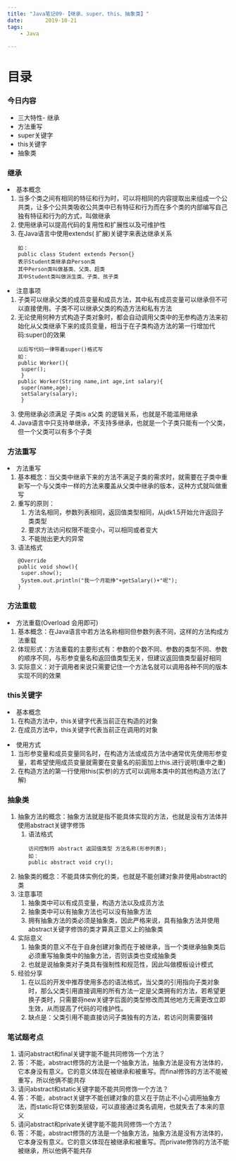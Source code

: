 ```yaml
---
title: "Java笔记09-【继承、super、this、抽象类】"
date:       2019-10-21
tags:
	- Java
	
---
```







# 目录
### 今日内容 
- 三大特性- 继承 
- 方法重写
- super关键字
- this关键字
- 抽象类

### 继承
  <li>基本概念
    <ol>
      <li>当多个类之间有相同的特征和行为时，可以将相同的内容提取出来组成一个公共类，让多个公共类吸收公共类中已有特征和行为而在多个类的内部编写自己独有特征和行为的方式，叫做继承</li>
      <li>使用继承可以提高代码的复用性和扩展性以及可维护性</li>
      <li>在Java语言中使用extends(
 扩展)关键字来表达继承关系
        <div class="language-java highlighter-rouge"><div class="highlight"><pre class="highlight"><code><span class="err">如：</span>
<span class="kd">public</span> <span class="kd">class</span> <span class="nc">Student</span> <span class="kd">extends</span> <span class="nc">Person</span><span class="o">{}</span>
<span class="err">表示</span><span class="n">Student</span><span class="err">类继承自</span><span class="n">Person</span><span class="err">类</span>
<span class="err">其中</span><span class="n">Person</span><span class="err">类叫做基类、父类、超类</span>
<span class="err">其中</span><span class="n">Student</span><span class="err">类叫做派生类、子类、孩子类</span>
</code></pre></div>        </div>
      </li>
    </ol>
  </li>
  <li>注意事项
    <ol>
      <li>子类可以继承父类的成员变量和成员方法，其中私有成员变量可以继承但不可以直接使用。子类不可以继承父类的构造方法和私有方法</li>
      <li>无论使用何种方式构造子类对象时，都会自动调用父类中的无参构造方法来初始化从父类继承下来的成员变量，相当于在子类构造方法的第一行增加代码:super()的效果
        <div class="language-java highlighter-rouge"><div class="highlight"><pre class="highlight"><code><span class="err">以后写代码一律带着</span><span class="kd">super</span><span class="o">()</span><span class="err">格式写</span>
<span class="err">如：</span>
<span class="kd">public</span> <span class="nf">Worker</span><span class="o">(){</span>
 <span class="kd">super</span><span class="o">();</span>
 <span class="o">}</span>
<span class="kd">public</span> <span class="nf">Worker</span><span class="o">(</span><span class="nc">String</span> <span class="n">name</span><span class="o">,</span><span class="kt">int</span> <span class="n">age</span><span class="o">,</span><span class="kt">int</span> <span class="n">salary</span><span class="o">){</span>
 <span class="kd">super</span><span class="o">(</span><span class="n">name</span><span class="o">,</span><span class="n">age</span><span class="o">);</span>
 <span class="n">setSalary</span><span class="o">(</span><span class="n">salary</span><span class="o">);</span>
 <span class="o">}</span>  
</code></pre></div>        </div>
      </li>
      <li>使用继承必须满足 子类is a父类 的逻辑关系，也就是不能滥用继承</li>
      <li>Java语言中只支持单继承，不支持多继承，也就是一个子类只能有一个父类，但一个父类可以有多个子类</li>
    </ol>
  </li>
  
  

### 方法重写

  <li>方法重写
    <ol>
      <li>基本概念：当父类中继承下来的方法不满足子类的需求时，就需要在子类中重新写一个与父类中一样的方法来覆盖从父类中继承的版本，这种方式就叫做重写</li>
      <li>重写的原则：
        <ol>
          <li>方法名相同，参数列表相同，返回值类型相同，从jdk1.5开始允许返回子类类型</li>
          <li>要求方法访问权限不能变小，可以相同或者变大</li>
          <li>不能抛出更大的异常</li>
        </ol>
      </li>
      <li>语法格式
        <div class="language-java highlighter-rouge"><div class="highlight"><pre class="highlight"><code><span class="nd">@Override</span>
<span class="kd">public</span> <span class="kt">void</span> <span class="nf">show</span><span class="o">(){</span>
 <span class="kd">super</span><span class="o">.</span><span class="na">show</span><span class="o">();</span>
 <span class="nc">System</span><span class="o">.</span><span class="na">out</span><span class="o">.</span><span class="na">println</span><span class="o">(</span><span class="s">"我一个月能挣"</span><span class="o">+</span><span class="n">getSalary</span><span class="o">()+</span><span class="s">"呢"</span><span class="o">);</span>
<span class="o">}</span>
</code></pre></div>        </div>
      </li>
    </ol>
  </li>

### 方法重载
<li>方法重载(Overload 会用即可)
    <ol>
      <li>基本概念：在Java语言中若方法名称相同但参数列表不同，这样的方法构成方法重载</li>
      <li>体现形式：方法重载的主要形式有：参数的个数不同、参数的类型不同、参数的顺序不同，与形参变量名和返回值类型无关，但建议返回值类型最好相同</li>
      <li>实际意义：对于调用者来说只需要记住一个方法名就可以调用各种不同的版本实现不同的效果</li>
    </ol>
  </li>
  
  
### this关键字
  <li>基本概念
    <ol>
      <li>在构造方法中，this关键字代表当前正在构造的对象</li>
      <li>在成员方法中，this关键字代表当前正在调用的对象</li>
    </ol>
  </li>
  <li>使用方式
    <ol>
      <li>当形参变量和成员变量同名时，在构造方法或成员方法中通常优先使用形参变量，若希望使用成员变量就需要在变量名的前面加上this.进行说明(重中之重)</li>
      <li>在构造方法的第一行使用this(实参)的方式可以调用本类中的其他构造方法(了解)</li>
    </ol>
  </li>

### 抽象类
<ol>
  <li>抽象方法的概念：抽象方法就是指不能具体实现的方法，也就是没有方法体并使用abstract关键字修饰
    <ol>
      <li>语法格式
        <div class="language-java highlighter-rouge"><div class="highlight"><pre class="highlight"><code><span class="err">访问控制符</span> <span class="kd">abstract</span> <span class="err">返回值类型</span> <span class="err">方法名称</span><span class="o">(</span><span class="err">形参列表</span><span class="o">);</span>
<span class="err">如：</span>
<span class="kd">public</span> <span class="kd">abstract</span> <span class="kt">void</span> <span class="nf">cry</span><span class="o">();</span>
</code></pre></div>        </div>
      </li>
    </ol>
  </li>
  <li>抽象类的概念：不能具体实例化的类，也就是不能创建对象并使用abstract的类</li>
  <li>注意事项
    <ol>
      <li>抽象类中可以有成员变量，构造方法以及成员方法</li>
      <li>抽象类中可以有抽象方法也可以没有抽象方法</li>
      <li>拥有抽象方法的类必须是抽象类，因此严格来说，具有抽象方法并使用abstract关键字修饰的类才算真正意义上的抽象类</li>
    </ol>
  </li>
  <li>实际意义
    <ol>
      <li>抽象类的意义不在于自身创建对象而在于被继承，当一个类继承抽象类后必须重写抽象类中的抽象方法，否则该类也变成抽象类</li>
      <li>也就是说抽象类对子类具有强制性和规范性，因此叫做模板设计模式</li>
    </ol>
  </li>
  <li>经验分享
    <ol>
      <li>在以后的开发中推荐使用多态的语法格式，当父类的引用指向子类对象时，那么父类引用直接调用的所有方法一定是父类拥有的方法，若希望更换子类时，只需要将new关键字后面的类型修改而其他地方无需更改立即生效，从而提高了代码的可维护性。</li>
      <li>缺点是：父类引用不能直接访问子类独有的方法，若访问则需要强转</li>
    </ol>
  </li>
</ol>


### 笔试题考点
<ol>
  <li>请问abstract和final关键字能不能共同修饰一个方法？</li>
  <li>答：不能，abstract修饰的方法是一个抽象方法，抽象方法是没有方法体的，它本身没有意义。它的意义体现在被继承和被重写。而final修饰的方法不能被重写，所以他俩不能共存</li>
  <li>请问abstract和static关键字能不能共同修饰一个方法？</li>
  <li>答：不能，abstract关键字不能创建对象的意义在于防止不小心调用抽象方法，而static将它体到类层级，可以直接通过类名调用，也就失去了本来的意义</li>
  <li>请问abstract和private关键字能不能共同修饰一个方法？</li>
  <li>答：不能，abstract修饰的方法是一个抽象方法，抽象方法是没有方法体的，它本身没有意义。它的意义体现在被继承和被重写。而private修饰的方法不能被继承，所以他俩不能共存</li>
</ol>